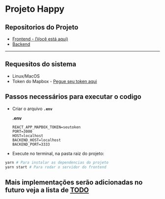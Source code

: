 # Projeto Happy

## Repositorios do Projeto

- [Frontend - (Você está aqui)](https://github.com/gustavo8000br/happy/)
- [Backend](https://github.com/gustavo8000br/backend-happy)

___

## Requesitos do sistema

- Linux/MacOS
- Token do Mapbox - [Pegue seu token aqui](https://account.mapbox.com/)

## Passos necessários para executar o codigo

- Criar o arquivo **``.env``**

  **.env**

    ```.env
    REACT_APP_MAPBOX_TOKEN=seutoken
    PORT=3000
    HOST=localhost
    BACKEND_HOST=localhost
    BACKEND_PORT=3333
    ```

- Execute no terminal, na pasta raiz do projeto:

```bash
yarn # Para instalar as dependencias do projeto
yarn start # Para rodar o servidor do frontend
```

## Mais implementações serão adicionadas no futuro veja a lista de [TODO](TODO.md)
